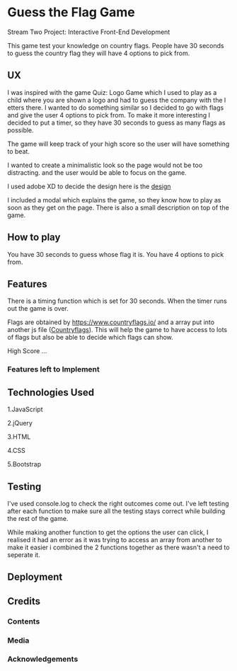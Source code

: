 # Guess the Flag Game
Stream Two Project: Interactive Front-End Development

This game test your knowledge on country flags. 
People have 30 seconds to guess the country flag they 
will have 4 options to pick from. 

## UX
I was inspired with the game Quiz: Logo Game which I used 
to play as a child where you are shown a logo and had to 
guess the company with the l etters there. I wanted to do 
something similar so I decided to go with flags and give
the user 4 options to pick from. To make it more interesting
I decided to put a timer, so they have 30 seconds to guess 
as many flags as possible.

The game will keep track of your high score so the user 
will have something to beat. 

I wanted to create a minimalistic look so the page 
would not be too distracting. and the user would be 
able to focus on the game. 

I used adobe XD to decide the design here is the [design](https://github.com/raniamarhoni/GuessTheFlagGame/blob/f2ca1ea5b6c6cf5621ee7e22341138bf28aef229/assets/design/Game.xd)

I included a modal which explains the game, so they know 
how to play as soon as they get on the page. 
There is also a small description on top of the game. 

## How to play
 You have 30 seconds to guess whose flag it is. 
 You have 4 options to pick from. 

## Features 
There is a timing function which is set for 30 seconds. 
When the timer runs out the game is over. 

Flags are obtained by https://www.countryflags.io/ and 
a array put into another js file 
([Countryflags](https://github.com/raniamarhoni/GuessTheFlagGame/blob/afc44a844d84f94245770742e9acd3d3095fba1e/assets/js/countrylist.js)).
This will help the game to have access to lots of flags but 
also be able to decide which flags can show. 

High Score ... 

### Features left to Implement


## Technologies Used
1.JavaScript

2.jQuery

3.HTML

4.CSS

5.Bootstrap  

## Testing 
I've used console.log to check the right outcomes come out.
I've left testing after each function to make sure all the 
testing stays correct while building the rest of the game.

While making another function to get the options the user 
can click, I realised it had an error as it was trying to 
access an array from another to make it easier i combined the 
2 functions together as there wasn't a need to seperate it. 

## Deployment

## Credits 

### Contents

### Media 

### Acknowledgements 
